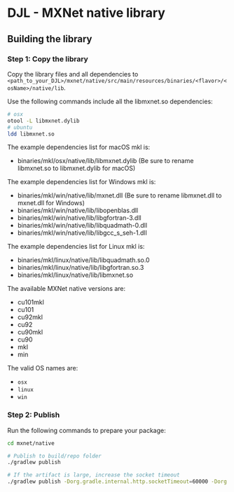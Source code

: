 # DJL - MXNet native library

## Building the library

### Step 1: Copy the library

Copy the library files and all dependencies to `<path_to_your_DJL>/mxnet/native/src/main/resources/binaries/<flavor>/<osName>/native/lib`.

Use the following commands include all the libmxnet.so dependencies:
```bash
# osx
otool -L libmxnet.dylib
# ubuntu
ldd libmxnet.so
```

The example dependencies list for macOS mkl is:
- binaries/mkl/osx/native/lib/libmxnet.dylib (Be sure to rename libmxnet.so to libmxnet.dylib for macOS)

The example dependencies list for Windows mkl is:
- binaries/mkl/win/native/lib/mxnet.dll (Be sure to rename libmxnet.dll to mxnet.dll for Windows)
- binaries/mkl/win/native/lib/libopenblas.dll
- binaries/mkl/win/native/lib/libgfortran-3.dll
- binaries/mkl/win/native/lib/libquadmath-0.dll
- binaries/mkl/win/native/lib/libgcc_s_seh-1.dll

The example dependencies list for Linux mkl is:
- binaries/mkl/linux/native/lib/libquadmath.so.0
- binaries/mkl/linux/native/lib/libgfortran.so.3
- binaries/mkl/linux/native/lib/libmxnet.so

The available MXNet native versions are:
- cu101mkl
- cu101
- cu92mkl
- cu92
- cu90mkl
- cu90
- mkl
- min

The valid OS names are:
- `osx`
- `linux`
- `win`

### Step 2: Publish

Run the following commands to prepare your package:

```bash
cd mxnet/native

# Publish to build/repo folder
./gradlew publish

# If the artifact is large, increase the socket timeout
./gradlew publish -Dorg.gradle.internal.http.socketTimeout=60000 -Dorg.gradle.internal.http.connectionTimeout=60000
```
